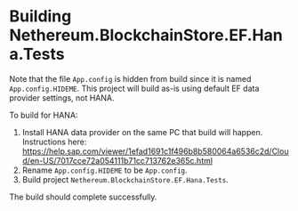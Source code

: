 ﻿# Building Nethereum.BlockchainStore.EF.Hana.Tests

Note that the file `App.config` is hidden from build since it is named `App.config.HIDEME`. 
This project will build as-is using default EF data provider settings, not HANA.

To build for HANA:

1. Install HANA data provider on the same PC that build will happen. Instructions here: https://help.sap.com/viewer/1efad1691c1f496b8b580064a6536c2d/Cloud/en-US/7017cce72a054111b71cc713762e365c.html
2. Rename  `App.config.HIDEME` to be `App.config`.
3. Build project `Nethereum.BlockchainStore.EF.Hana.Tests`.

The build should complete successfully.



